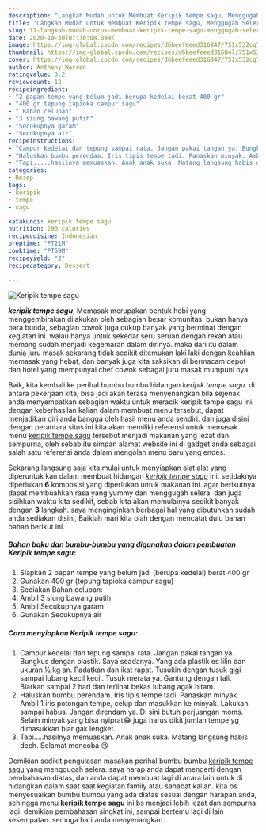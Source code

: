 ```yaml
---
description: "Langkah Mudah untuk Membuat Keripik tempe sagu, Menggugah Selera"
title: "Langkah Mudah untuk Membuat Keripik tempe sagu, Menggugah Selera"
slug: 17-langkah-mudah-untuk-membuat-keripik-tempe-sagu-menggugah-selera
date: 2020-10-30T07:30:08.099Z
image: https://img-global.cpcdn.com/recipes/d6beefeeed316847/751x532cq70/keripik-tempe-sagu-foto-resep-utama.jpg
thumbnail: https://img-global.cpcdn.com/recipes/d6beefeeed316847/751x532cq70/keripik-tempe-sagu-foto-resep-utama.jpg
cover: https://img-global.cpcdn.com/recipes/d6beefeeed316847/751x532cq70/keripik-tempe-sagu-foto-resep-utama.jpg
author: Anthony Warren
ratingvalue: 3.2
reviewcount: 12
recipeingredient:
- "2 papan tempe yang belum jadi berupa kedelai berat 400 gr"
- "400 gr tepung tapioka campur sagu"
- " Bahan celupan"
- "3 siung bawang putih"
- "Secukupnya garam"
- "Secukupnya air"
recipeinstructions:
- "Campur kedelai dan tepung sampai rata. Jangan pakai tangan ya. Bungkus dengan plastik. Saya seadanya. Yang ada plastik es lilin dan ukuran ½ kg an. Padatkan dan ikat rapat. Tusukin dengan tusuk gigi sampai lubang kecil kecil. Tusuk merata ya. Gantung dengan tali. Biarkan sampai 2 hari dan terlihat bekas lubang agak hitam."
- "Haluskan bumbu perendam. Iris tipis tempe tadi. Panaskan minyak. Ambil 1 iris potongan tempe, celup dan masukkan ke minyak. Lakukan sampai habus. Jangan direndam ya. Di sini butuh perjuangan moms. Selain minyak yang bisa nyiprat😂 juga harus dikit jumlah tempe yg dimasukkan biar gak lengket."
- "Tapi.....hasilnya memuaskan. Anak anak suka. Matang langsung habis dech. Selamat mencoba 😘"
categories:
- Resep
tags:
- keripik
- tempe
- sagu

katakunci: keripik tempe sagu 
nutrition: 290 calories
recipecuisine: Indonesian
preptime: "PT21M"
cooktime: "PT59M"
recipeyield: "2"
recipecategory: Dessert

---
```



![Keripik tempe sagu](https://img-global.cpcdn.com/recipes/d6beefeeed316847/751x532cq70/keripik-tempe-sagu-foto-resep-utama.jpg)

<b><i>keripik tempe sagu</i></b>, Memasak merupakan bentuk hobi yang menggembirakan dilakukan oleh sebagian besar komunitas. bukan hanya para bunda, sebagian cowok juga cukup banyak yang berminat dengan kegiatan ini. walau hanya untuk sekedar seru seruan dengan rekan atau memang sudah menjadi kegemaran dalam dirinya. maka dari itu dalam dunia juru masak sekarang tidak sedikit ditemukan laki laki dengan keahlian memasak yang hebat, dan banyak juga kita saksikan di bermacam depot dan hotel yang mempunyai chef cowok sebagai juru masak mumpuni nya.

Baik, kita kembali ke perihal bumbu bumbu hidangan <i>keripik tempe sagu</i>. di antara pekerjaan kita, bisa jadi akan terasa menyenangkan bila sejenak anda menyempatkan sebagian waktu untuk meracik keripik tempe sagu ini. dengan keberhasilan kalian dalam membuat menu tersebut, dapat menjadikan diri anda bangga oleh hasil menu anda sendiri. dan juga disini dengan perantara situs ini kita akan memiliki referensi untuk memasak menu <u>keripik tempe sagu</u> tersebut menjadi makanan yang lezat dan sempurna, oleh sebab itu simpan alamat website ini di gadget anda sebagai salah satu referensi anda dalam mengolah menu baru yang endes.




Sekarang langsung saja kita mulai untuk menyiapkan alat alat yang diperuntuk kan dalam membuat hidangan <u><i>keripik tempe sagu</i></u> ini. setidaknya diperlukan <b>6</b> komposisi yang diperlukan untuk makanan ini. agar berikutnya dapat membuahkan rasa yang yummy dan menggugah selera. dan juga sisihkan waktu kita sedikit, sebab kita akan memulainya sedikit banyak dengan <b>3</b> langkah. saya menginginkan berbagai hal yang dibutuhkan sudah anda sediakan disini, Baiklah mari kita olah dengan mencatat dulu bahan bahan berikut ini.

<!--inarticleads1-->

##### Bahan baku dan bumbu-bumbu yang digunakan dalam pembuatan Keripik tempe sagu:

1. Siapkan 2 papan tempe yang belum jadi (berupa kedelai) berat 400 gr
1. Gunakan 400 gr (tepung tapioka campur sagu)
1. Sediakan  Bahan celupan:
1. Ambil 3 siung bawang putih
1. Ambil Secukupnya garam
1. Gunakan Secukupnya air




<!--inarticleads2-->

##### Cara menyiapkan Keripik tempe sagu:

1. Campur kedelai dan tepung sampai rata. Jangan pakai tangan ya. Bungkus dengan plastik. Saya seadanya. Yang ada plastik es lilin dan ukuran ½ kg an. Padatkan dan ikat rapat. Tusukin dengan tusuk gigi sampai lubang kecil kecil. Tusuk merata ya. Gantung dengan tali. Biarkan sampai 2 hari dan terlihat bekas lubang agak hitam.
1. Haluskan bumbu perendam. Iris tipis tempe tadi. Panaskan minyak. Ambil 1 iris potongan tempe, celup dan masukkan ke minyak. Lakukan sampai habus. Jangan direndam ya. Di sini butuh perjuangan moms. Selain minyak yang bisa nyiprat😂 juga harus dikit jumlah tempe yg dimasukkan biar gak lengket.
1. Tapi.....hasilnya memuaskan. Anak anak suka. Matang langsung habis dech. Selamat mencoba 😘




Demikian sedikit pengulasan masakan perihal bumbu bumbu <u>keripik tempe sagu</u> yang menggugah selera. saya harap anda dapat mengerti dengan pembahasan diatas, dan anda dapat membuat lagi di acara lain untuk di hidangkan dalam saat saat kegiatan family atau sahabat kalian. kita bs menyesuaikan bumbu bumbu yang ada diatas sesuai dengan harapan anda, sehingga menu <b>keripik tempe sagu</b> ini bs menjadi lebih lezat dan sempurna lagi. demikian pembahasan singkat ini, sampai bertemu lagi di lain kesempatan. semoga hari anda menyenangkan.
